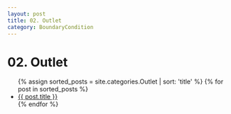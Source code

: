 ```yaml
---
layout: post
title: 02. Outlet
category: BoundaryCondition
---
```


# 02. Outlet

<ul>
  {% assign sorted_posts = site.categories.Outlet | sort: 'title' %}
  {% for post in sorted_posts %}
    <li><a href="{{ site.baseurl }}{{ post.url }}">{{ post.title }}</a></li>
  {% endfor %}
</ul>